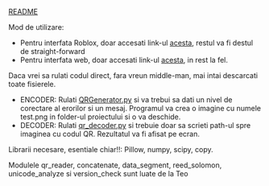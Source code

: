 [README](readme.txt)

Mod de utilizare:

- Pentru interfata Roblox, doar accesati link-ul [acesta](https://www.roblox.com/games/75361227921023/QR-ASC), restul va fi destul de straight-forward
- Pentru interfata web, doar accesati link-ul [acesta](http://maestrusigma.lol/), in rest la fel.

Daca vrei sa rulati codul direct, fara vreun middle-man, mai intai descarcati toate fisierele.
- ENCODER: Rulati [QRGenerator.py](QRGenerator.py) si va trebui sa dati un nivel de corectare al erorilor si un mesaj. Programul va crea o imagine cu numele test.png in folder-ul proiectului si o va deschide.
- DECODER: Rulati [qr_decoder.py](qr_decoder.py) si trebuie doar sa scrieti path-ul spre imaginea cu codul QR. Rezultatul va fi afisat pe ecran.


Librarii necesare, esentiale chiar!!:
Pillow, numpy, scipy, copy.


Modulele qr_reader, concatenate, data_segment, reed_solomon, unicode_analyze si version_check sunt luate de la Teo
